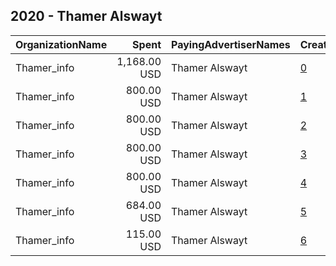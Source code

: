 ## 2020 - Thamer Alswayt 
|OrganizationName|Spent|PayingAdvertiserNames|CreativeUrls|Impressions|Genders|AgeBrackets|CountryCodes|BillingAddresses|CandidateBallotInformation|
|:---|---:|:---|:---|---:|:---|:---|:---|:---|:---|
|Thamer_info|1,168.00 USD|Thamer Alswayt|[0](https://www.snap.com/political-ads/asset/1e4ca67aed79a29193d46581d34c6e0c01b43cc88e119a58299022ebb51cb388?mediaType=mp4)|891,335||17+|kuwait|"Ardiya ,Farwaniya,2001,KW"||
|Thamer_info|800.00 USD|Thamer Alswayt|[1](https://www.snap.com/political-ads/asset/f225dd6f8aba126e3e273bbaf3a7bcb6daa9d82343108edc713b5a391b50efa3?mediaType=mp4)|472,684||17+|kuwait|"Ardiya ,Farwaniya,2001,KW"||
|Thamer_info|800.00 USD|Thamer Alswayt|[2](https://www.snap.com/political-ads/asset/e602092d1bbc2f12c27f76e105f0075e3c5d276e89e7ea9e755e50a1d64a764f?mediaType=mp4)|285,756||17+|kuwait|"Ardiya ,Farwaniya,2001,KW"||
|Thamer_info|800.00 USD|Thamer Alswayt|[3](https://www.snap.com/political-ads/asset/46727fff3b582683464ecea47c3171b263a3c94a1cca9950766e301f2745ee6d?mediaType=mp4)|473,468||17+|kuwait|"Ardiya ,Farwaniya,2001,KW"||
|Thamer_info|800.00 USD|Thamer Alswayt|[4](https://www.snap.com/political-ads/asset/32454516c4dadb55f6156d35eb804ff46ee36e93fc50de665ad661b4d6fff40f?mediaType=mp4)|404,097||17+|kuwait|"Ardiya ,Farwaniya,2001,KW"||
|Thamer_info|684.00 USD|Thamer Alswayt|[5](https://www.snap.com/political-ads/asset/2d7eaf4e83de775932608a48de4aaac1c586dd01f6c1de9fde5fec19347377af?mediaType=mp4)|364,525||17+|kuwait|"Ardiya ,Farwaniya,2001,KW"||
|Thamer_info|115.00 USD|Thamer Alswayt|[6](https://www.snap.com/political-ads/asset/905d6b57427df00508a3691240519339dd6aaa8297e8aa24907e5228bddaeef9?mediaType=mp4)|59,725||17+|kuwait|"Ardiya ,Farwaniya,2001,KW"||
